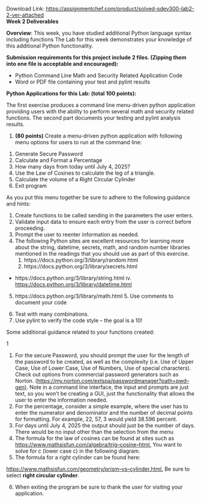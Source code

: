 Download Link: https://assignmentchef.com/product/solved-sdev300-lab2-2-ver-attached
<br>
<strong>Week 2 Deliverables </strong>

<strong>Overview</strong>:  This week, you have studied additional Python language syntax including functions The Lab for this week demonstrates your knowledge of this additional Python functionality.

<strong>Submission requirements for this project include 2 files. (Zipping them into one file is acceptable and encouraged): </strong>

<ul>

 <li>Python Command Line Math and Security Related Application Code</li>

 <li>Word or PDF file containing your test and pylint results</li>

</ul>

<strong>Python Applications for this Lab: (total 100 points): </strong>

The first exercise produces a command line menu-driven python application providing users with the ability to perform several math and security related functions. The second part documents your testing and pylint analysis results.

<ol>

 <li><strong>(80 points)</strong> Create a menu-driven python application with following menu options for users to run at the command line:</li>

</ol>




<ol>

 <li>Generate Secure Password</li>

 <li>Calculate and Format a Percentage</li>

 <li>How many days from today until July 4, 2025?</li>

 <li>Use the Law of Cosines to calculate the leg of a triangle.</li>

 <li>Calculate the volume of a Right Circular Cylinder</li>

 <li>Exit program</li>

</ol>




As you put this menu together be sure to adhere to the following guidance and hints:

<ol>

 <li>Create functions to be called sending in the parameters the user enters.</li>

 <li>Validate input data to ensure each entry from the user is correct before proceeding.</li>

 <li>Prompt the user to reenter information as needed.</li>

 <li>The following Python sites are excellent resources for learning more about the string, datetime, secrets, math, and random number libraries mentioned in the readings that you should use as part of this exercise.

  <ol>

   <li>https://docs.python.org/3/library/random.html</li>

   <li>https://docs.python.org/3/library/secrets.html</li>

  </ol></li>

</ol>

<ul>

 <li>https://docs.python.org/3/library/string.html iv. <a href="https://docs.python.org/3/library/datetime.html">https://docs.python.org/3/library/datetime.html</a></li>

</ul>

<ol start="5">

 <li>https://docs.python.org/3/library/math.html 5. Use comments to document your code</li>

</ol>

<ol start="6">

 <li>Test with many combinations.</li>

 <li>Use pylint to verify the code style – the goal is a 10!</li>

</ol>




Some additional guidance related to your functions created:

1




<ol>

 <li>For the secure Password, you should prompt the user for the length of the password to be created, as well as the complexity (i.e. Use of Upper Case, Use of Lower Case, Use of Numbers, Use of special characters). Check out options from commercial password generators such as Norton. (<a href="https://my.norton.com/extspa/passwordmanager?path=pwd-gen">https://my.norton.com/extspa/passwordmanager?path=pwd</a><a href="https://my.norton.com/extspa/passwordmanager?path=pwd-gen">–</a><a href="https://my.norton.com/extspa/passwordmanager?path=pwd-gen">gen</a><a href="https://my.norton.com/extspa/passwordmanager?path=pwd-gen">)</a>. Note in a command line interface, the input and prompts are just text, so you won’t be creating a GUI, just the functionality that allows the user to enter the information needed.</li>

 <li>For the percentage, consider a simple example, where the user has to enter the numerator and denominator and the number of decimal points for formatting. For example, 22, 57, 3 would yield 38.596 percent.</li>

 <li>For days until July 4, 2025 the output should just be the number of days. There would be no input other than the selection from the menu</li>

 <li>The formula for the law of cosines can be found at sites such as <a href="https://www.mathsisfun.com/algebra/trig-cosine-law.html">https://www.mathsisfun.com/algebra/trig</a><a href="https://www.mathsisfun.com/algebra/trig-cosine-law.html">–</a><a href="https://www.mathsisfun.com/algebra/trig-cosine-law.html">cosine</a><a href="https://www.mathsisfun.com/algebra/trig-cosine-law.html">–</a><a href="https://www.mathsisfun.com/algebra/trig-cosine-law.html">html</a><a href="https://www.mathsisfun.com/algebra/trig-cosine-law.html">.</a> You want to solve for c (lower case c) in the following diagram.</li>

 <li>The formula for a right cylinder can be found here:</li>

</ol>

<a href="https://www.mathsisfun.com/geometry/prism-vs-cylinder.html">https://www.mathsisfun.com/geometry/prism</a><a href="https://www.mathsisfun.com/geometry/prism-vs-cylinder.html">–</a><a href="https://www.mathsisfun.com/geometry/prism-vs-cylinder.html">vs</a><a href="https://www.mathsisfun.com/geometry/prism-vs-cylinder.html">–</a><a href="https://www.mathsisfun.com/geometry/prism-vs-cylinder.html">cylinder.html</a><a href="https://www.mathsisfun.com/geometry/prism-vs-cylinder.html">.</a>  Be sure to select <strong>right circular cylinder</strong>.

<ol start="6">

 <li>When exiting the program be sure to thank the user for visiting your application.</li>

</ol>





